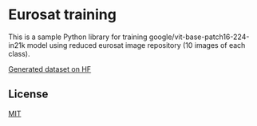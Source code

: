 # Eurosat training

This is a sample Python library for training google/vit-base-patch16-224-in21k model using reduced eurosat image repository (10 images of each class).

[Generated dataset on HF](https://huggingface.co/datasets/yaguilherme/eurosat-ds-test2)

## License

[MIT](https://choosealicense.com/licenses/mit/)